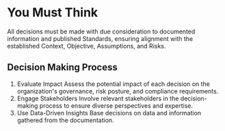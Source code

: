# You Must Think
All decisions must be made with due consideration to documented information and published Standards, ensuring alignment with the established Context, Objective, Assumptions, and Risks.

## Decision Making Process
1. Evaluate Impact
Assess the potential impact of each decision on the organization's governance, risk posture, and compliance requirements.
2. Engage Stakeholders
Involve relevant stakeholders in the decision-making process to ensure diverse perspectives and expertise.
3. Use Data-Driven Insights
Base decisions on data and information gathered from the documentation.
